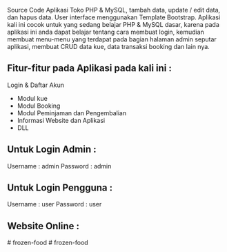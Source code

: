 Source Code Aplikasi Toko PHP & MySQL, tambah data, update / edit data, dan hapus data. User interface menggunakan Template Bootstrap. Aplikasi kali ini cocok untuk yang sedang belajar PHP & MySQL dasar, karena pada aplikasi ini anda dapat belajar tentang cara membuat login, kemudian membuat menu-menu yang terdapat pada bagian halaman admin seputar aplikasi, membuat CRUD data kue, data transaksi booking dan lain nya.

## Fitur-fitur pada Aplikasi pada kali ini :

Login & Daftar Akun

- Modul kue
- Modul Booking
- Modul Peminjaman dan Pengembalian
- Informasi Website dan Aplikasi
- DLL

## Untuk Login Admin :

Username : admin
Password : admin

## Untuk Login Pengguna :

Username : user
Password : user

## Website Online :
#   f r o z e n - f o o d  
 #   f r o z e n - f o o d  
 